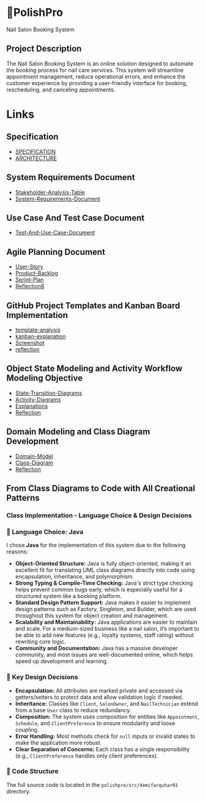 # 💅PolishPro 
Nail Salon Booking System

## Project Description
The Nail Salon Booking System is an online solution designed to automate the booking process for nail care services. This system will streamline appointment management, reduce operational errors, and enhance the customer experience by providing a user-friendly interface for booking, rescheduling, and canceling appointments.

# Links
## Specification 
- [SPECIFICATION](https://github.com/demifarquhar01/PolishPro/blob/f09bce30ff488a3d06ebd398bc550e2b811fc41c/Specification/SPECIFICATION.md)
- [ARCHITECTURE](https://github.com/demifarquhar01/PolishPro/blob/f09bce30ff488a3d06ebd398bc550e2b811fc41c/Specification/ARCHITECTURE.md)

## System Requirements Document 
- [Stakeholder-Analysis-Table](https://github.com/demifarquhar01/PolishPro/blob/f09bce30ff488a3d06ebd398bc550e2b811fc41c/System-Requirements-Document/Stakeholder-Analysis-Table.md)
- [System-Requirements-Document](https://github.com/demifarquhar01/PolishPro/blob/f09bce30ff488a3d06ebd398bc550e2b811fc41c/System-Requirements-Document/System-Requirements-Document.md)

## Use Case And Test Case Document
- [Test-And-Use-Case-Document](https://github.com/demifarquhar01/PolishPro/blob/f09bce30ff488a3d06ebd398bc550e2b811fc41c/Test-And-Use-Case-Document/Test-And-Use-Case-Document.md)


## Agile Planning Document 
- [User-Story](https://github.com/demifarquhar01/PolishPro/blob/c6db6a9cb9956febd955a53b6b6b72f6ff7dafa0/Agile-Planning-Document/User-Story.md)
- [Product-Backlog](https://github.com/demifarquhar01/PolishPro/blob/c6db6a9cb9956febd955a53b6b6b72f6ff7dafa0/Agile-Planning-Document/Product-Backlog.md)
- [Sprint-Plan](https://github.com/demifarquhar01/PolishPro/blob/8e0bd4938a08c4a6b8668a179c3805860262e5a9/Agile-Planning-Document/Sprint-Plan.md)
- [Reflection6](https://github.com/demifarquhar01/PolishPro/blob/8e0bd4938a08c4a6b8668a179c3805860262e5a9/Agile-Planning-Document/Reflection6.md)

## GitHub Project Templates and Kanban Board Implementation
- [template-analysis](https://github.com/demifarquhar01/PolishPro/blob/78a53ee88a1d269d6e23d339ed2cc5275fc8f36e/GitHub-Kanban-Board-Document/template-analysis.md)
- [kanban-explanation](https://github.com/demifarquhar01/PolishPro/blob/78a53ee88a1d269d6e23d339ed2cc5275fc8f36e/GitHub-Kanban-Board-Document/kanban-explanation.md)
- [Screenshot](https://github.com/demifarquhar01/PolishPro/blob/78a53ee88a1d269d6e23d339ed2cc5275fc8f36e/GitHub-Kanban-Board-Document/Screenshot.md)
- [reflection](https://github.com/demifarquhar01/PolishPro/blob/78a53ee88a1d269d6e23d339ed2cc5275fc8f36e/GitHub-Kanban-Board-Document/reflection.md)

##  Object State Modeling and Activity Workflow Modeling Objective 
- [State-Transition-Diagrams](https://github.com/demifarquhar01/PolishPro/blob/2e9b097dca5eecf7b775e149e64a8ffc1fad5724/State-Transition-Diagrams.md)
- [Activity-Diagrams](https://github.com/demifarquhar01/PolishPro/blob/2e9b097dca5eecf7b775e149e64a8ffc1fad5724/Activity-Diagrams.md)
- [Explanations](https://github.com/demifarquhar01/PolishPro/blob/2e9b097dca5eecf7b775e149e64a8ffc1fad5724/Explanations.md)
- [Reflection](https://github.com/demifarquhar01/PolishPro/blob/e9858bae975cde4939398c57fee2557fd6104541/Reflection.md)

## Domain Modeling and Class Diagram Development
- [Domain-Model](https://github.com/demifarquhar01/PolishPro/blob/c53efab877b6bb486167379be0f35b2602bcedf8/Domain-Model.md)
- [Class-Diagram](https://github.com/demifarquhar01/PolishPro/blob/c53efab877b6bb486167379be0f35b2602bcedf8/Class-Diagram.md)
- [Reflection](https://github.com/demifarquhar01/PolishPro/blob/c53efab877b6bb486167379be0f35b2602bcedf8/Reflection.md)

## From Class Diagrams to Code with All Creational Patterns

### Class Implementation - Language Choice & Design Decisions
### 🔷 Language Choice: Java

I chose **Java** for the implementation of this system due to the following reasons:

- **Object-Oriented Structure:** Java is fully object-oriented, making it an excellent fit for translating UML class diagrams directly into code using encapsulation, inheritance, and polymorphism.
- **Strong Typing & Compile-Time Checking:** Java's strict type checking helps prevent common bugs early, which is especially useful for a structured system like a booking platform.
- **Standard Design Pattern Support:** Java makes it easier to implement design patterns such as Factory, Singleton, and Builder, which are used throughout this system for object creation and management.
- **Scalability and Maintainability:** Java applications are easier to maintain and scale. For a medium-sized business like a nail salon, it’s important to be able to add new features (e.g., loyalty systems, staff rating) without rewriting core logic.
- **Community and Documentation:** Java has a massive developer community, and most issues are well-documented online, which helps speed up development and learning.

### 🔷 Key Design Decisions
- **Encapsulation:** All attributes are marked private and accessed via getters/setters to protect data and allow validation logic if needed.
- **Inheritance:** Classes like `Client`, `SalonOwner`, and `NailTechnician` extend from a base `User` class to reduce redundancy.
- **Composition:** The system uses composition for entities like `Appointment`, `Schedule`, and `ClientPreference` to ensure modularity and loose coupling.
- **Error Handling:** Most methods check for `null` inputs or invalid states to make the application more robust.
- **Clear Separation of Concerns:** Each class has a single responsibility (e.g., `ClientPreference` handles only client preferences).

### 📁 Code Structure
The full source code is located in the `polishpro/src/demifarquhar01` directory.



 
